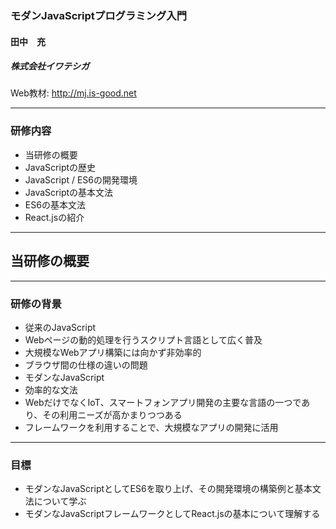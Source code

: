 ### モダンJavaScriptプログラミング入門

#### 田中　充
##### 株式会社イワテシガ

Web教材: http://mj.is-good.net

---
### 研修内容

- 当研修の概要
- JavaScriptの歴史
- JavaScript / ES6の開発環境
- JavaScriptの基本文法
- ES6の基本文法
- React.jsの紹介

---
## 当研修の概要

---

### 研修の背景
- 従来のJavaScript
 - Webページの動的処理を行うスクリプト言語として広く普及
 - 大規模なWebアプリ構築には向かず非効率的
 - ブラウザ間の仕様の違いの問題
- モダンなJavaScript
 - 効率的な文法
 - WebだけでなくIoT、スマートフォンアプリ開発の主要な言語の一つであり、その利用ニーズが高かまりつつある
 - フレームワークを利用することで、大規模なアプリの開発に活用

---

### 目標
- モダンなJavaScriptとしてES6を取り上げ、その開発環境の構築例と基本文法について学ぶ
- モダンなJavaScriptフレームワークとしてReact.jsの基本について理解する
